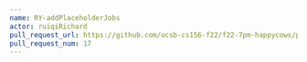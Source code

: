 ```yaml
---
name: RY-addPlaceholderJobs
actor: ruiqiRichard
pull_request_url: https://github.com/ucsb-cs156-f22/f22-7pm-happycows/pull/17
pull_request_num: 17
---
```

